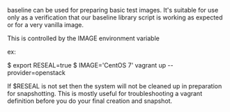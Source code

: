 baseline can be used for preparing basic test images. It's suitable for
use only as a verification that our baseline library script is working
as expected or for a very vanilla image.

This is controlled by the IMAGE environment variable

ex:

$ export RESEAL=true
$ IMAGE='CentOS 7' vagrant up --provider=openstack

If $RESEAL is not set then the system will not be cleaned up in
preparation for snapshotting. This is mostly useful for troubleshooting
a vagrant definition before you do your final creation and snapshot.
